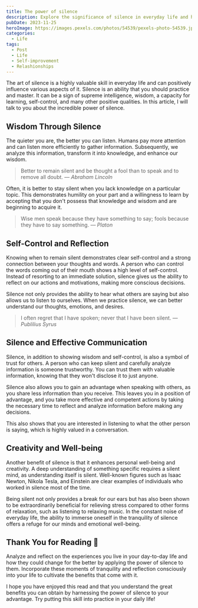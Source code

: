 ```yaml
---
title: The power of silence
description: Explore the significance of silence in everyday life and how it can positively influence various aspects of it.
pubDate: 2023-11-25
heroImage: https://images.pexels.com/photos/54539/pexels-photo-54539.jpeg?auto=compress&cs=tinysrgb&w=1260&h=750&dpr=1
categories:
  - Life
tags:
  - Post
  - Life
  - Self-improvement
  - Relashionships
---
```

The art of silence is a highly valuable skill in everyday life and can positively influence various aspects of it. Silence is an ability that you should practice and master. It can be a sign of supreme intelligence, wisdom, a capacity for learning, self-control, and many other positive qualities. In this article, I will talk to you about the incredible power of silence.
## Wisdom Through Silence
The quieter you are, the better you can listen. Humans pay more attention and can listen more efficiently to gather information. Subsequently, we analyze this information, transform it into knowledge, and enhance our wisdom.

>Better to remain silent and be thought a fool than to speak and to remove all doubt.
— <cite>Abraham Lincoln</cite>

Often, it is better to stay silent when you lack knowledge on a particular topic. This demonstrates humility on your part and a willingness to learn by accepting that you don't possess that knowledge and wisdom and are beginning to acquire it.

> Wise men speak because they have something to say; fools because they have to say something.
— <cite>Platon</cite>

## Self-Control and Reflection
Knowing when to remain silent demonstrates clear self-control and a strong connection between your thoughts and words. A person who can control the words coming out of their mouth shows a high level of self-control. Instead of resorting to an immediate solution, silence gives us the ability to reflect on our actions and motivations, making more conscious decisions.

Silence not only provides the ability to hear what others are saying but also allows us to listen to ourselves. When we practice silence, we can better understand our thoughts, emotions, and desires.

> I often regret that I have spoken; never that I have been silent.
>— <cite>Publilius Syrus</cite>

## Silence and Effective Communication
Silence, in addition to showing wisdom and self-control, is also a symbol of trust for others. A person who can keep silent and carefully analyze information is someone trustworthy. You can trust them with valuable information, knowing that they won't disclose it to just anyone.

Silence also allows you to gain an advantage when speaking with others, as you share less information than you receive. This leaves you in a position of advantage, and you take more effective and competent actions by taking the necessary time to reflect and analyze information before making any decisions.

This also shows that you are interested in listening to what the other person is saying, which is highly valued in a conversation.

## Creativity and Well-being
Another benefit of silence is that it enhances personal well-being and creativity. A deep understanding of something specific requires a silent mind, as understanding itself is silent. Well-known figures such as Isaac Newton, Nikola Tesla, and Einstein are clear examples of individuals who worked in silence most of the time.

Being silent not only provides a break for our ears but has also been shown to be extraordinarily beneficial for relieving stress compared to other forms of relaxation, such as listening to relaxing music. In the constant noise of everyday life, the ability to immerse oneself in the tranquility of silence offers a refuge for our minds and emotional well-being.

## Thank You for Reading 👏
Analyze and reflect on the experiences you live in your day-to-day life and how they could change for the better by applying the power of silence to them. Incorporate these moments of tranquility and reflection consciously into your life to cultivate the benefits that come with it.

I hope you have enjoyed this read and that you understand the great benefits you can obtain by harnessing the power of silence to your advantage. Try putting this skill into practice in your daily life!
